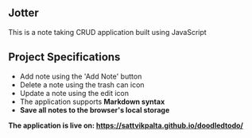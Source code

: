 ## Jotter
This is a note taking CRUD application built using JavaScript

## Project Specifications

- Add note using the 'Add Note' button
- Delete a note using the trash can icon
- Update a note using the edit icon
- The application supports <strong>Markdown<strong> syntax
- Save all notes to the browser's local storage

The application is live on: https://sattvikpalta.github.io/doodledtodo/